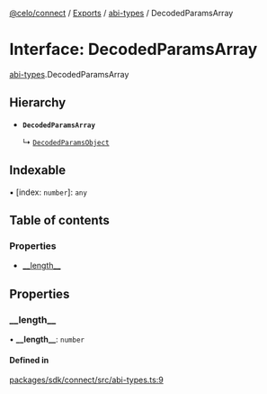 [@celo/connect](../README.md) / [Exports](../modules.md) / [abi-types](../modules/abi_types.md) / DecodedParamsArray

# Interface: DecodedParamsArray

[abi-types](../modules/abi_types.md).DecodedParamsArray

## Hierarchy

- **`DecodedParamsArray`**

  ↳ [`DecodedParamsObject`](abi_types.DecodedParamsObject.md)

## Indexable

▪ [index: `number`]: `any`

## Table of contents

### Properties

- [\_\_length\_\_](abi_types.DecodedParamsArray.md#__length__)

## Properties

### \_\_length\_\_

• **\_\_length\_\_**: `number`

#### Defined in

[packages/sdk/connect/src/abi-types.ts:9](https://github.com/celo-org/developer-tooling/blob/master/packages/sdk/connect/src/abi-types.ts#L9)

